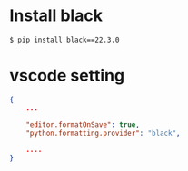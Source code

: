 # Install black
```
$ pip install black==22.3.0
```

# vscode setting
```json
{
    ...

    "editor.formatOnSave": true,
    "python.formatting.provider": "black",
    
    ....
}
```
